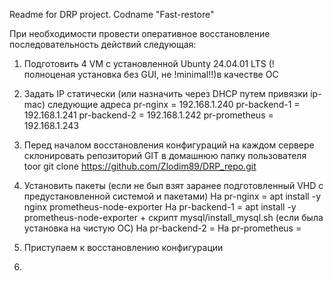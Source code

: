 Readme for DRP project.
Codname "Fast-restore"

При необходимости провести оперативное восстановление последовательность действий следующая:

1) Подготовить 4 VM с установленной Ubunty 24.04.01 LTS (!полноценая установка без GUI, не !minimal!!)в качестве ОС
   
2) Задать IP статически (или назначить через DHCP путем привязки ip-mac) следующие адреса
   pr-nginx = 192.168.1.240
   pr-backend-1 = 192.168.1.241
   pr-backend-2 = 192.168.1.242
   pr-prometheus = 192.168.1.243

3) Перед началом восстановления конфигураций  на каждом сервере склонировать репозиторий GIT в домашнюю папку пользователя toor
   git clone https://github.com/Zlodim89/DRP_repo.git
   
4) Установить пакеты (если не был взят заранее подготовленный VHD с предустановленной системой и пакетами)
   На pr-nginx = apt install -y nginx prometheus-node-exporter
   На pr-backend-1 = apt install -y prometheus-node-exporter + скрипт mysql/install_mysql.sh (если была установка на чистую ОС)
   На pr-backend-2 = 
   На pr-prometheus =
   
5) Приступаем к восстановлению конфигурации

6)  
